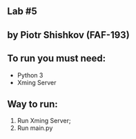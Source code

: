 Lab #5
---------
by Piotr Shishkov (FAF-193)
---------

To run you must need:
-------------------------
* Python 3
* Xming Server

Way to run:
-------------------------
1. Run Xming Server;
2. Run main.py

